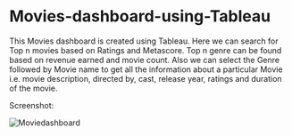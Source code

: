 # Movies-dashboard-using-Tableau


This Movies dashboard is created using Tableau. Here we can search for Top n movies based on Ratings and Metascore. Top n genre can be found based on revenue earned and movie count. Also we can select the Genre followed by Movie name to get all the information about a particular Movie i.e. movie description, directed by, cast, release year, ratings and duration of the movie.


Screenshot:


![Moviedashboard](https://github.com/Shreya-Chinchane/Movies-dashboard-using-Tableau/assets/53463113/5627ff6e-5c0d-4a1e-83d0-5d507221fe94)
